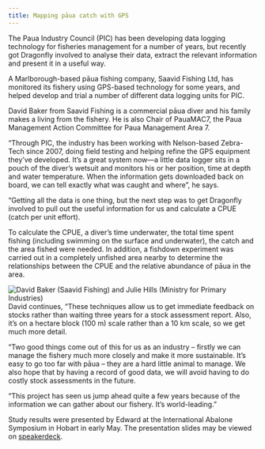 ```yaml
---
title: Mapping pāua catch with GPS
---
```


The Paua Industry Council (PIC) has been developing data logging
technology for fisheries management for a number of years, but
recently got Dragonfly involved to analyse their data, extract
the relevant information and present it in a useful way.

A Marlborough-based pāua fishing company, Saavid Fishing Ltd, has
monitored its fishery using GPS-based technology for some years, and
helped develop and trial a number of different data logging units for
PIC.
<!--more-->

David Baker from Saavid Fishing is a commercial pāua diver and
his family makes a living from the fishery. He is also Chair of
PauaMAC7, the Paua Management Action Committee for Paua Management
Area 7.

“Through PIC, the industry has been working with Nelson-based
Zebra-Tech since 2007, doing field testing and helping refine the GPS
equipment they’ve developed. It’s a great system now—a little data
logger sits in a pouch of the diver’s wetsuit and monitors his or her
position, time at depth and water temperature. When the information
gets downloaded back on board, we can tell exactly what was caught and
where”, he says.

“Getting all the data is one thing, but the next step was to get
Dragonfly involved to pull out the useful information for us and
calculate a CPUE (catch per unit effort).

To calculate the CPUE, a diver’s time underwater, the total time spent
fishing (including swimming on the surface and underwater), the catch
and the area fished were needed. In addition, a fishdown experiment
was carried out in a completely unfished area nearby to determine the
relationships between the CPUE and the relative abundance of pāua in
the area.

![David Baker (Saavid Fishing) and Julie Hills (Ministry for Primary
Industries)](../news/2012-06-13-mapping-paua/Dave-and-Julie.png)David
continues, “These techniques allow us to get immediate feedback on
stocks rather than waiting three years for a stock assessment report.
Also, it’s on a hectare block (100 m) scale rather than a 10 km scale,
so we get much more detail.

“Two good things come out of this for us as an industry – firstly we
can manage the fishery much more closely and make it more sustainable.
It’s easy to go too far with pāua – they are a hard little animal to
manage. We also hope that by having a record of good data, we will
avoid having to do costly stock assessments in the future.

“This project has seen us jump ahead quite a few years because of the
information we can gather about our fishery. It’s world-leading.”

Study results were presented by Edward at the International Abalone
Symposium in Hobart in early May. The presentation slides may be
viewed on
[speakerdeck](https://speakerdeck.com/edwardabraham/paua-catch-per-unit-effort-from-gps-dive-loggers).


